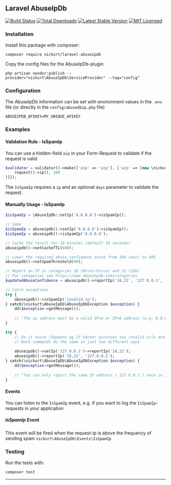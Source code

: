 ## Laravel AbuseIpDb
[![Build Status](https://github.com/nickurt/laravel-abuseipdb/workflows/tests/badge.svg)](https://github.com/nickurt/laravel-abuseipdb/actions)
[![Total Downloads](https://poser.pugx.org/nickurt/laravel-abuseipdb/d/total.svg)](https://packagist.org/packages/nickurt/laravel-abuseipdb)
[![Latest Stable Version](https://poser.pugx.org/nickurt/laravel-abuseipdb/v/stable.svg)](https://packagist.org/packages/nickurt/laravel-abuseipdb)
[![MIT Licensed](https://poser.pugx.org/nickurt/laravel-abuseipdb/license.svg)](LICENSE.md)

### Installation
Install this package with composer:
```
composer require nickurt/laravel-abuseipdb
```

Copy the config files for the AbuseIpDb-plugin

```
php artisan vendor:publish --provider="nickurt\AbuseIpDb\ServiceProvider" --tag="config"
```
### Configuration
The AbuseIpDb information can be set with environment values in the `.env` file (or directly in the `config/abusedbip.php` file)
```
ABUSEIPDB_APIKEY=MY_UNIQUE_APIKEY
```
### Examples

#### Validation Rule - IsSpamIp
You can use a hidden-field `aip` in your Form-Request to validate if the request is valid
```php
$validator = validator()->make(['aip' => 'aip'], ['aip' => [new \nickurt\AbuseIpDb\Rules\IsSpamIp(
    request()->ip(), 100
)]]);
```
The `IsSpamIp` requires a `ip` and an optional `days` parameter to validate the request.
#### Manually Usage - IsSpamIp
```php
$isSpamIp = \AbuseIpDb::setIp('8.8.8.8')->isSpamIp();

// Same
$isSpamIp = abuseipdb()->setIp('8.8.8.8')->isSpamIp();
$isSpamIp = abuseipdb()->isSpamIp('8.8.8.8');

// Cache the result for 10 minutes (default 10 seconds)
abuseipdb()->setCacheTTL(600);

// Lower the required abuse confidence score from 100 (max) to 90%
abuseipdb()->setSpamThreshold(90);

// Report an IP in categories 18 (Brute-Force) and 22 (SSH)
// For categories see https://www.abuseipdb.com/categories
$updatedAbuseConfidence = abuseipdb()->reportIp('18,22', '127.0.0.1', 'SSH login attempts with user root.');

// Catch exceptions
try {
    abuseipdb()->isSpamIp('invalid-ip');
} catch(\nickurt\AbuseIpDb\AbuseIpDbException $exception) {
    dd($exception->getMessage());
    
    // "The ip address must be a valid IPv4 or IPv6 address (e.g. 8.8.8.8 or 2001:4860:4860::8888)."
}

try {
    // Do it twice (happens eg if hacker accesses two invalid urls and each reports this IP)
    // Both commands do the same in just two different ways 
    
    abuseipdb()->setIp('127.0.0.2')->reportIp('18,22');
    abuseipdb()->reportIp('18,22', '127.0.0.2');
} catch(\nickurt\AbuseIpDb\AbuseIpDbException $exception) {
    dd($exception->getMessage());
    
    // "You can only report the same IP address (`127.0.0.2`) once in 15 minutes."
}
```
#### Events
You can listen to the `IsSpamIp` event, e.g. if you want to log the `IsSpamIp`-requests in your application
##### IsSpamIp Event
This event will be fired when the request-ip is above the frequency of sending spam
`nickurt\AbuseIpDb\Events\IsSpamIp`
### Testing
Run the tests with:
```sh
composer test
```
- - - 
